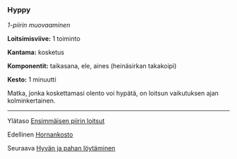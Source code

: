 ### Hyppy

*1-piirin muovaaminen*

**Loitsimisviive:** 1 toiminto

**Kantama:** kosketus

**Komponentit:** taikasana, ele, aines (heinäsirkan takakoipi)

**Kesto:** 1 minuutti

Matka, jonka koskettamasi olento voi hypätä, on loitsun vaikutuksen
ajan kolminkertainen.

----

Ylätaso [Ensimmäisen piirin loitsut](1_piirin_loitsut.md)

Edellinen [Hornankosto](Hornankosto.md)

Seuraava [Hyvän ja pahan löytäminen](Hyvän_ja_pahan_löytäminen.md)